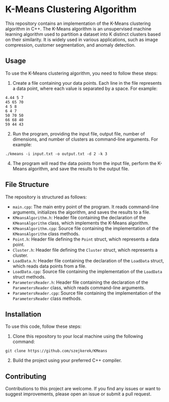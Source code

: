 # K-Means Clustering Algorithm

This repository contains an implementation of the K-Means clustering algorithm in C++. The K-Means algorithm is an unsupervised machine learning algorithm used to partition a dataset into K distinct clusters based on their similarity. It is widely used in various applications, such as image compression, customer segmentation, and anomaly detection.

## Usage

To use the K-Means clustering algorithm, you need to follow these steps:

1. Create a file containing your data points. Each line in the file represents a data point, where each value is separated by a space. For example:
```
4.44 5 7
45 65 70
4 5 8
6 4 7
50 70 50
66 68 40
59 44 43
```

2. Run the program, providing the input file, output file, number of dimensions, and number of clusters as command-line arguments. For example:

```
./kmeans -i input.txt -o output.txt -d 2 -k 3
```

4. The program will read the data points from the input file, perform the K-Means algorithm, and save the results to the output file.

## File Structure

The repository is structured as follows:

- `main.cpp`: The main entry point of the program. It reads command-line arguments, initializes the algorithm, and saves the results to a file.
- `KMeansAlgorithm.h`: Header file containing the declaration of the `KMeansAlgorithm` class, which implements the K-Means algorithm.
- `KMeansAlgorithm.cpp`: Source file containing the implementation of the `KMeansAlgorithm` class methods.
- `Point.h`: Header file defining the `Point` struct, which represents a data point.
- `Cluster.h`: Header file defining the `Cluster` struct, which represents a cluster.
- `LoadData.h`: Header file containing the declaration of the `LoadData` struct, which reads data points from a file.
- `LoadData.cpp`: Source file containing the implementation of the `LoadData` struct methods.
- `ParametersReader.h`: Header file containing the declaration of the `ParametersReader` class, which reads command-line arguments.
- `ParametersReader.cpp`: Source file containing the implementation of the `ParametersReader` class methods.

## Installation

To use this code, follow these steps:

1. Clone this repository to your local machine using the following command:

```
git clone https://github.com/szejkerek/KMeans
```

2. Build the project using your preferred C++ compiler.

## Contributing

Contributions to this project are welcome. If you find any issues or want to suggest improvements, please open an issue or submit a pull request.
